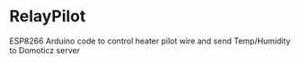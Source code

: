 # RelayPilot
ESP8266 Arduino code to control heater pilot wire and send Temp/Humidity to Domoticz server
